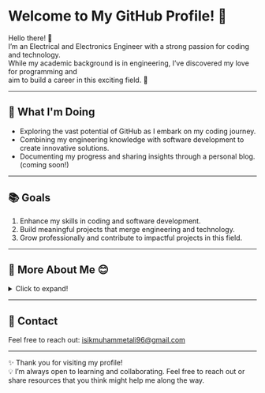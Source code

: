 
# Welcome to My GitHub Profile! 👋


Hello there! 🌟  
I’m an Electrical and Electronics Engineer 
with a strong passion for coding and technology.  
While my academic background is in engineering, 
I’ve discovered my love for programming and  
aim to build a career in this exciting field. 🚀  

---

## 🌱 What I'm Doing  

- Exploring the vast potential of GitHub as I embark on my coding journey.  
- Combining my engineering knowledge with software development
 to create innovative solutions.  
- Documenting my progress and sharing insights through a personal blog.
 (coming soon!) 

---

## 📚 Goals  

1. Enhance my skills in coding and software development.  
2. Build meaningful projects that merge engineering and technology.  
3. Grow professionally and contribute to impactful projects in this field.  

---

## 🌟 More About Me 😊  

<details>
  
<summary>Click to expand!</summary>

12345678901234567890123456789012345678901234567890123456789012345678901234567890
- 🥋 I practiced karate throughout school and earned a black belt (Shodan).
- 🏹 I was part of the founding team for my high school's archery club and
  competed in a national tournament, achieving **second place** as a team.
- I’ve attended certified courses on coding and cybersecurity during
  university learned Linux, and even used **Arch Linux** for a while.  
- 🎨 I enjoy creating **ceramics (pottery)** as a creative hobby.  
- 🥾 **Trekking** and 🚣‍♂️ **kayaking** are my favorite outdoor activities.  
- 🤖 I worked on **artificial intelligence projects** during university and
  loved every moment.  
- 🎶 I play the **ney**, a traditional wind instrument.  
- 🌍 Connecting with people from diverse cultures inspires me.
- 🎉 **Fun fact:** I’m one of **triplets**.  

</details>

---

## 📧 Contact  

Feel free to reach out: [isikmuhammetali96@gmail.com](mailto:isikmuhammetali96@gmail.com)
 
---

✨ Thank you for visiting my profile!  
💡 I’m always open to learning and collaborating. Feel free to reach out
   or share resources that you think might help me along the way.  
   
